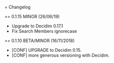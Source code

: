 = Changelog

== 0.1.15 MINOR (26/06/19)
- Upgrade to Decidim 0.17.1
- Fix Search Members ignorecase

== 0.1.10 BETA/MINOR (16/11/2018)
- [CONF] UPGRADE to Decidim 0.15.
- [CONF] more generous versioning with Decidim.
 
